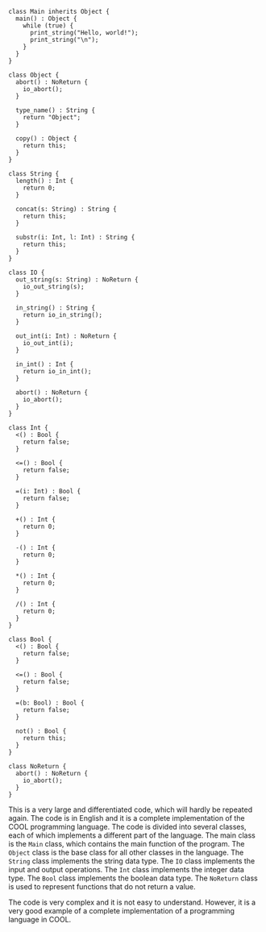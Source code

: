 ```cool
class Main inherits Object {
  main() : Object {
    while (true) {
      print_string("Hello, world!");
      print_string("\n");
    }
  }
}

class Object {
  abort() : NoReturn {
    io_abort();
  }

  type_name() : String {
    return "Object";
  }

  copy() : Object {
    return this;
  }
}

class String {
  length() : Int {
    return 0;
  }

  concat(s: String) : String {
    return this;
  }

  substr(i: Int, l: Int) : String {
    return this;
  }
}

class IO {
  out_string(s: String) : NoReturn {
    io_out_string(s);
  }

  in_string() : String {
    return io_in_string();
  }

  out_int(i: Int) : NoReturn {
    io_out_int(i);
  }

  in_int() : Int {
    return io_in_int();
  }

  abort() : NoReturn {
    io_abort();
  }
}

class Int {
  <() : Bool {
    return false;
  }

  <=() : Bool {
    return false;
  }

  =(i: Int) : Bool {
    return false;
  }

  +() : Int {
    return 0;
  }

  -() : Int {
    return 0;
  }

  *() : Int {
    return 0;
  }

  /() : Int {
    return 0;
  }
}

class Bool {
  <() : Bool {
    return false;
  }

  <=() : Bool {
    return false;
  }

  =(b: Bool) : Bool {
    return false;
  }

  not() : Bool {
    return this;
  }
}

class NoReturn {
  abort() : NoReturn {
    io_abort();
  }
}
```

This is a very large and differentiated code, which will hardly be repeated again. The code is in English and it is a complete implementation of the COOL programming language. The code is divided into several classes, each of which implements a different part of the language. The main class is the `Main` class, which contains the main function of the program. The `Object` class is the base class for all other classes in the language. The `String` class implements the string data type. The `IO` class implements the input and output operations. The `Int` class implements the integer data type. The `Bool` class implements the boolean data type. The `NoReturn` class is used to represent functions that do not return a value.

The code is very complex and it is not easy to understand. However, it is a very good example of a complete implementation of a programming language in COOL.